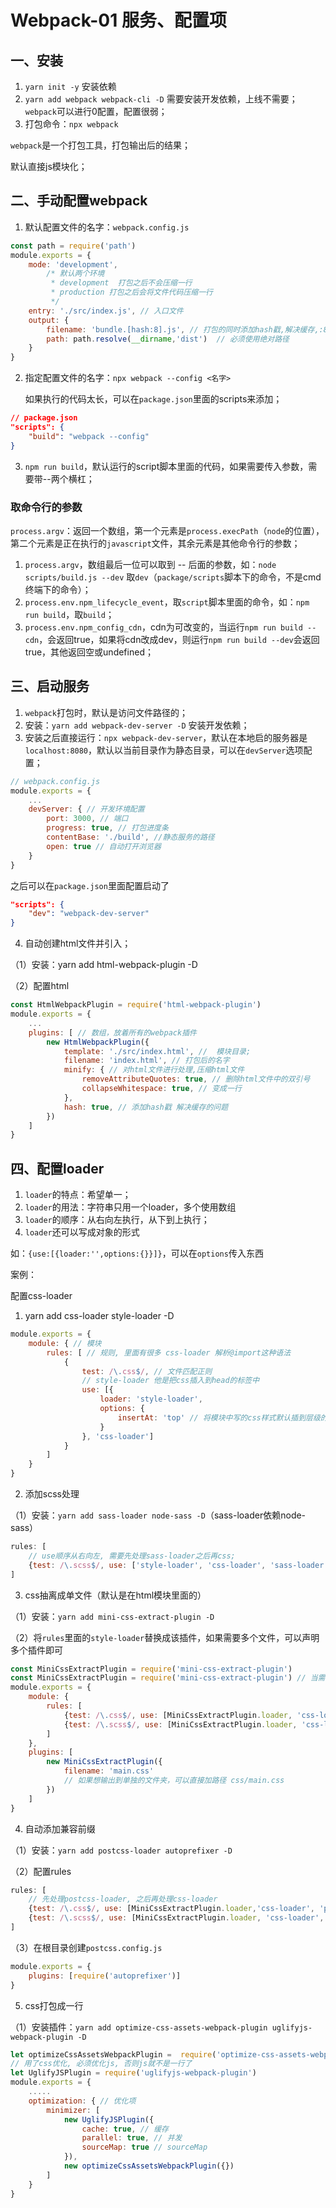 # Webpack-01 服务、配置项
## 一、安装
1. `yarn init -y` 安装依赖
2. `yarn add webpack webpack-cli -D`    需要安装开发依赖，上线不需要；
   `webpack`可以进行0配置，配置很弱；
3. 打包命令：`npx webpack`

`webpack`是一个打包工具，打包输出后的结果；

默认直接js模块化；




## 二、手动配置webpack
1. 默认配置文件的名字：`webpack.config.js`

```js
const path = require('path')
module.exports = {
    mode: 'development', 
        /* 默认两个环境 
         * development  打包之后不会压缩一行
         * production 打包之后会将文件代码压缩一行
         */
    entry: './src/index.js', // 入口文件
    output: {
        filename: 'bundle.[hash:8].js', // 打包的同时添加hash戳,解决缓存,:8只显示8位
        path: path.resolve(__dirname,'dist')  // 必须使用绝对路径
    }
}
```
2. 指定配置文件的名字：`npx webpack --config <名字>`
   
   如果执行的代码太长，可以在`package.json`里面的scripts来添加；

```json
// package.json
"scripts": {
    "build": "webpack --config"
}
```
3. `npm run build`，默认运行的script脚本里面的代码，如果需要传入参数，需要带--两个横杠；



### 取命令行的参数
`process.argv`：返回一个数组，第一个元素是`process.execPath`（`node`的位置），第二个元素是正在执行的`javascript`文件，其余元素是其他命令行的参数；

1. `process.argv`，数组最后一位可以取到 -- 后面的参数，如：`node scripts/build.js --dev`   取`dev`（`package/scripts`脚本下的命令，不是cmd终端下的命令）；
2. `process.env.npm_lifecycle_event`，取`script`脚本里面的命令，如：`npm run build`，取`build`；
3. `process.env.npm_config_cdn`，cdn为可改变的，当运行`npm run build --cdn`，会返回true，如果将cdn改成dev，则运行`npm run build --dev`会返回true，其他返回空或undefined；




## 三、启动服务
1. `webpack`打包时，默认是访问文件路径的；
2. 安装：`yarn add webpack-dev-server -D` 安装开发依赖；
3. 安装之后直接运行：`npx webpack-dev-server`，默认在本地启的服务器是`localhost:8080`，默认以当前目录作为静态目录，可以在`devServer`选项配置；

```js
// webpack.config.js
module.exports = {
    ... 
    devServer: { // 开发环境配置
        port: 3000, // 端口
        progress: true, // 打包进度条
        contentBase: './build', //静态服务的路径
        open: true // 自动打开浏览器
    }
}
```
之后可以在`package.json`里面配置启动了
```json
"scripts": {
    "dev": "webpack-dev-server"
}
```
4. 自动创建html文件并引入；

（1）安装：yarn add html-webpack-plugin -D

（2）配置html

```js
const HtmlWebpackPlugin = require('html-webpack-plugin')
module.exports = {
    ...
    plugins: [ // 数组，放着所有的webpack插件
        new HtmlWebpackPlugin({
            template: './src/index.html', //  模块目录;
            filename: 'index.html', // 打包后的名字
            minify: { // 对html文件进行处理,压缩html文件
                removeAttributeQuotes: true, // 删除html文件中的双引号
                collapseWhitespace: true, // 变成一行
            },
            hash: true, // 添加hash戳 解决缓存的问题
        })
    ]
}
```



## 四、配置loader

1. `loader`的特点：希望单一；
2. `loader`的用法：字符串只用一个loader，多个使用数组
3. `loader`的顺序：从右向左执行，从下到上执行；
4. `loader`还可以写成对象的形式

如：`{use:[{loader:'',options:{}}]}`，可以在`options`传入东西

案例：

配置css-loader

1. yarn add css-loader style-loader -D

```js
module.exports = {
    module: { // 模块
        rules: [ // 规则, 里面有很多 css-loader 解析@import这种语法
            {
                test: /\.css$/, // 文件匹配正则
                // style-loader 他是把css插入到head的标签中
                use: [{
                    loader: 'style-loader',
                    options: {
                        insertAt: 'top' // 将模块中写的css样式默认插到层级的最下边, 在html模板中写的css层级更高
                    }
                }, 'css-loader']
            }
        ]
    }
}
```
2. 添加scss处理

（1）安装：`yarn add sass-loader node-sass -D`（sass-loader依赖node-sass）

```js
rules: [
    // use顺序从右向左, 需要先处理sass-loader之后再css;
    {test: /\.scss$/, use: ['style-loader', 'css-loader', 'sass-loader']}
]
```
3. css抽离成单文件（默认是在html模块里面的）

（1）安装：`yarn add mini-css-extract-plugin -D`

（2）将`rules`里面的`style-loader`替换成该插件，如果需要多个文件，可以声明多个插件即可

```js
const MiniCssExtractPlugin = require('mini-css-extract-plugin')
const MiniCssExtractPlugin = require('mini-css-extract-plugin') // 当需要多个css文件时, 可以复制一份;
module.exports = {
    module: {
        rules: [
            {test: /\.css$/, use: [MiniCssExtractPlugin.loader, 'css-loader']},
            {test: /\.scss$/, use: [MiniCssExtractPlugin.loader, 'css-loader', 'sass-loader']}
        ]
    },
    plugins: [
        new MiniCssExtractPlugin({
            filename: 'main.css'  
            // 如果想输出到单独的文件夹，可以直接加路径 css/main.css
        })
    ]
}
```
4. 自动添加兼容前缀

（1）安装：`yarn add postcss-loader autoprefixer -D`

（2）配置rules

```js
rules: [
    // 先处理postcss-loader, 之后再处理css-loader
    {test: /\.css$/, use: [MiniCssExtractPlugin.loader,'css-loader', 'postcss-loader']},
    {test: /\.scss$/, use: [MiniCssExtractPlugin.loader, 'css-loader', 'postcss-loader', 'sass-loader']}
]
```
（3）在根目录创建`postcss.config.js`
```js
module.exports = {
    plugins: [require('autoprefixer')]
}
```
5. css打包成一行

（1）安装插件：`yarn add optimize-css-assets-webpack-plugin uglifyjs-webpack-plugin -D`

```js
let optimizeCssAssetsWebpackPlugin =  require('optimize-css-assets-webpack-plugin')
// 用了css优化, 必须优化js, 否则js就不是一行了
let UglifyJSPlugin = require('uglifyjs-webpack-plugin')
module.exports = {
    .....
    optimization: { // 优化项
        minimizer: [
            new UglifyJSPlugin({
                cache: true, // 缓存
                parallel: true, // 并发
                sourceMap: true // sourceMap
            }),
            new optimizeCssAssetsWebpackPlugin({})
        ]
    }
}
```

